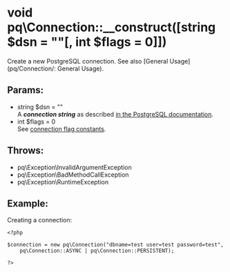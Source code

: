 # void pq\Connection::__construct([string $dsn = ""[, int $flags = 0]])

Create a new PostgreSQL connection.
See also [General Usage](pq/Connection/: General Usage).

## Params:
* string $dsn = ""  
  A ***connection string*** as described [in the PostgreSQL documentation](http://www.postgresql.org/docs/current/static/libpq-connect.html#LIBPQ-CONNSTRING).
* int $flags = 0  
  See [connection flag constants](pq/Connection#Connection.Flags:).

## Throws:

* pq\Exception\InvalidArgumentException
* pq\Exception\BadMethodCallException
* pq\Exception\RuntimeException

## Example:

Creating a connection:

	<?php

	$connection = new pq\Connection("dbname=test user=test password=test",
		pq\Connection::ASYNC | pq\Connection::PERSISTENT);

	?>


